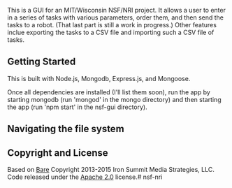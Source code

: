 This is a GUI for an MIT/Wisconsin NSF/NRI project. It allows a user to enter in a series of tasks with various parameters, order them, and then send the tasks to a robot. (That last part is still a work in progress.) Other features inclue exporting the tasks to a CSV file and importing such a CSV file of tasks.

## Getting Started

This is built with Node.js, Mongodb, Express.js, and Mongoose. 

Once all dependencies are installed (I'll list them soon), run the app by starting mongodb (run 'mongod' in the mongo directory) and then starting the app (run 'npm start' in the nsf-gui directory). 

## Navigating the file system

## Copyright and License
Based on [Bare](http://startbootstrap.com/template-overviews/bare/)
Copyright 2013-2015 Iron Summit Media Strategies, LLC. Code released under the [Apache 2.0](https://github.com/IronSummitMedia/startbootstrap-bare/blob/gh-pages/LICENSE) license.# nsf-nri
